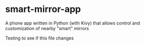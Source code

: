 # smart-mirror-app
A phone app written in Python (with Kivy) that allows control and customization of nearby "smart" mirrors

Testing to see if this file changes
